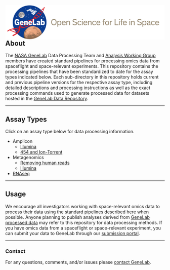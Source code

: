 <img src="images/NASA_GeneLab_logo-2019.png" align="left" alt=""/>

## About
The [NASA GeneLab](https://genelab.nasa.gov/) Data Processing Team and [Analysis Working Group](https://genelab.nasa.gov/awg/charter) members have created standard pipelines for processing omics data from spaceflight and space-relevant experiments. This repository contains the processing pipelines that have been standardized to date for the assay types indicated below. Each sub-directory in this repository holds current and previous pipeline versions for the respective assay type, including detailed descriptions and processing instructions as well as the exact processing commands used to generate processed data for datasets hosted in the [GeneLab Data Repository](https://genelab-data.ndc.nasa.gov/genelab/projects).

---

## Assay Types
Click on an assay type below for data processing information.  
- Amplicon  
  - [Illumina](Amplicon/Illumina)  
  - [454 and Ion-Torrent](Amplicon/454-and-IonTorrent)  
- Metagenomics  
  - [Removing human reads](Metagenomics/Remove_human_reads_from_raw_data)  
  - [Illumina](Metagenomic/Illumina)  
- [RNAseq](RNAseq)  

---

## Usage
We encourage all investigators working with space-relevant omics data to process their data using the standard pipelines described here when possible. Anyone planning to publish analyses derived from [GeneLab processed data](https://genelab-data.ndc.nasa.gov/genelab/projects) may refer to this repository for data processing methods. If you have omics data from a spaceflight or space-relevant experiment, you can submit your data to GeneLab through our [submission portal](https://genelab-data.ndc.nasa.gov/geode-sso-login/).

---

### Contact
For any questions, comments, and/or issues please [contact GeneLab](https://genelab.nasa.gov/help/contact).
